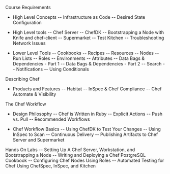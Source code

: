 Course Requirements

- High Level Concepts
-- Infrastructure as Code
-- Desired State Configuration

- High Level tools
-- Chef Server
-- ChefDK
-- Bootstrapping a Node with Knife and chef-client
-- Supermarket
-- Test Kitchen
-- Troubleshooting Network Issues

- Lower Level Tools
-- Cookbooks
-- Recipes
-- Resources
-- Nodes
-- Run Lists
-- Roles
-- Environments
-- Attributes
-- Data Bags & Dependencies - Part 1
-- Data Bags & Dependencies - Part 2
-- Search
-- Notifications
-- Using Conditionals

Describing Chef
- Products and Features
-- Habitat
-- InSpec & Chef Compliance
-- Chef Automate & Visibility

The Chef Workflow
- Design Philosophy
-- Chef is Written in Ruby
-- Explicit Actions
-- Push vs. Pull
-- Recommended Workflows

- Chef Workflow Basics
-- Using ChefDK to Test Your Changes
-- Using InSpec to Scan
-- Continuous Delivery
-- Publishing Artifacts to Chef Server and Supermarket

Hands On Labs
-- Setting Up A Chef Server, Workstation, and Bootstrapping a Node
-- Writing and Deploying a Chef PostgreSQL Cookbook
-- Configuring Chef Nodes Using Roles
-- Automated Testing for Chef Using ChefSpec, InSpec, and Kitchen
